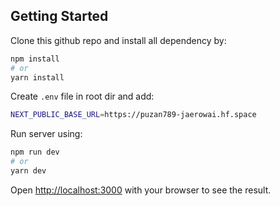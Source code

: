 
## Getting Started

Clone this github repo and install all dependency by:

```bash
npm install
# or
yarn install
```
Create `.env` file in root dir and add:
```bash
NEXT_PUBLIC_BASE_URL=https://puzan789-jaerowai.hf.space
```

Run server using:
```bash
npm run dev
# or
yarn dev
```

Open [http://localhost:3000](http://localhost:3000) with your browser to see the result.


